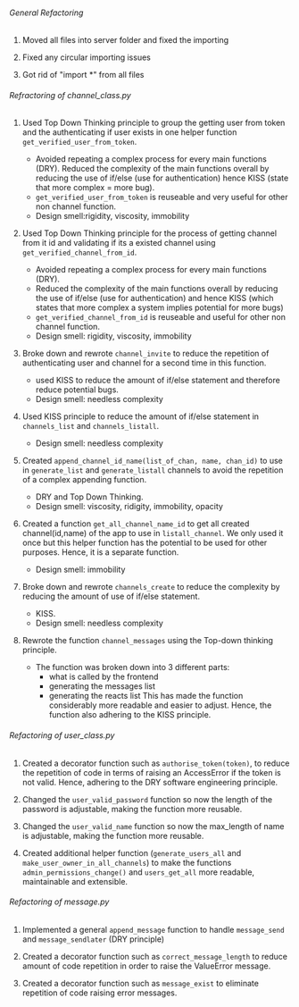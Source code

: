 ###### General Refactoring

1. Moved all files into server folder and fixed the importing 

2. Fixed any circular importing issues 

3. Got rid of "import *" from all files 

###### Refractoring of channel_class.py

1. Used Top Down Thinking principle to group the getting user from token and the 
authenticating if user exists in one helper function `get_verified_user_from_token`. 
    - Avoided repeating a complex process for every main functions (DRY). 
    Reduced the complexity of the main functions overall by reducing the use of 
    if/else (use for authentication) hence KISS (state that more complex = more bug).
    - `get_verified_user_from_token` is reuseable and very useful for other non 
    channel function. 
    - Design smell:rigidity, viscosity, immobility

2. Used Top Down Thinking principle for the process of getting channel from it 
id and validating if its a existed channel using `get_verified_channel_from_id`.
    - Avoided repeating a complex process for every main functions (DRY). 
    - Reduced the complexity of the main functions overall by reducing the use of 
    if/else (use for authentication) and hence KISS (which states that more complex a system
implies potential for more bugs) 
    - `get_verified_channel_from_id` is reuseable and useful for other non 
    channel function. 
    - Design smell: rigidity, viscosity, immobility

3. Broke down and rewrote `channel_invite` to reduce the repetition of authenticating
user and channel for a second time in this function.
    - used KISS to reduce the amount of if/else statement and therefore reduce potential bugs. 
    - Design smell: needless complexity

4. Used KISS principle to reduce the amount of if/else statement in 
`channels_list` and `channels_listall`. 
    - Design smell: needless complexity

5. Created `append_channel_id_name(list_of_chan, name, chan_id)` to use 
in `generate_list` and `generate_listall` channels to avoid the repetition of 
a complex appending function. 
    - DRY and Top Down Thinking. 
    - Design smell: viscosity, ridigity, immobility, opacity

6. Created a function `get_all_channel_name_id` to get all created channel(id,name) 
of the app to use in `listall_channel`. We only used it once 
but this helper function has the potential to be used for other purposes. Hence,
 it is a separate function. 
    - Design smell: immobility

7. Broke down and rewrote `channels_create` to reduce the complexity by reducing 
the amount of use of if/else statement. 
    - KISS. 
    - Design smell: needless complexity

8. Rewrote the function `channel_messages` using the Top-down thinking principle.
    - The function was broken down into 3 different parts:
        - what is called by the frontend
        - generating the messages list
        - generating the reacts list
This has made the function considerably more readable and easier to adjust. 
Hence, the function also adhering to the KISS principle.

###### Refactoring of user_class.py

1. Created a decorator function such as `authorise_token(token)`, to reduce the 
repetition of code in terms of raising an AccessError if the token is not valid. 
Hence, adhering to the DRY software engineering principle.

2. Changed the `user_valid_password` function so now the length of the password 
is adjustable, making the function more reusable.

3. Changed the `user_valid_name` function so now the max_length of name is 
adjustable, making the function more reusable.

4. Created additional helper function (`generate_users_all` and 
`make_user_owner_in_all_channels`) to make the functions `admin_permissions_change()` 
and `users_get_all` more readable, maintainable and extensible.

###### Refactoring of message.py

1. Implemented a general `append_message` function to handle `message_send` and `message_sendlater` (DRY principle)

2. Created a decorator function such as `correct_message_length` to reduce amount of code repetition in order to raise the ValueError message.

3. Created a decorator function such as `message_exist` to eliminate repetition of code raising error messages.